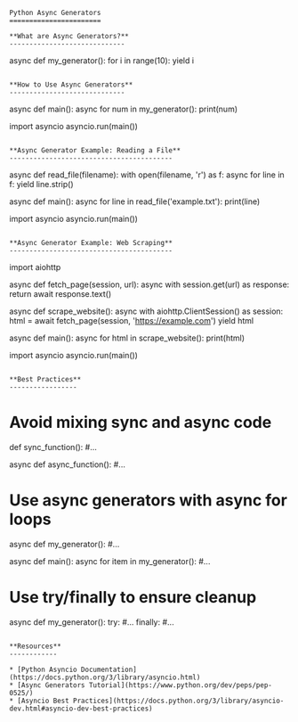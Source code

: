 ```
Python Async Generators
=======================

**What are Async Generators?**
-----------------------------

```
async def my_generator():
    for i in range(10):
        yield i
```

**How to Use Async Generators**
-----------------------------

```
async def main():
    async for num in my_generator():
        print(num)

import asyncio
asyncio.run(main())
```

**Async Generator Example: Reading a File**
-----------------------------------------

```
async def read_file(filename):
    with open(filename, 'r') as f:
        async for line in f:
            yield line.strip()

async def main():
    async for line in read_file('example.txt'):
        print(line)

import asyncio
asyncio.run(main())
```

**Async Generator Example: Web Scraping**
-----------------------------------------

```
import aiohttp

async def fetch_page(session, url):
    async with session.get(url) as response:
        return await response.text()

async def scrape_website():
    async with aiohttp.ClientSession() as session:
        html = await fetch_page(session, 'https://example.com')
        yield html

async def main():
    async for html in scrape_website():
        print(html)

import asyncio
asyncio.run(main())
```

**Best Practices**
-----------------

```
# Avoid mixing sync and async code
def sync_function():
    #...

async def async_function():
    #...

# Use async generators with async for loops
async def my_generator():
    #...

async def main():
    async for item in my_generator():
        #...

# Use try/finally to ensure cleanup
async def my_generator():
    try:
        #...
    finally:
        #...
```

**Resources**
------------

* [Python Asyncio Documentation](https://docs.python.org/3/library/asyncio.html)
* [Async Generators Tutorial](https://www.python.org/dev/peps/pep-0525/)
* [Asyncio Best Practices](https://docs.python.org/3/library/asyncio-dev.html#asyncio-dev-best-practices)
